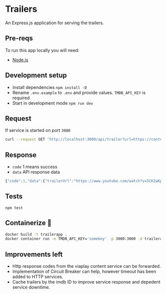 # Trailers
An Express.js application for serving the trailers.

## Pre-reqs
To run this app locally you will need:
- [Node.js](https://nodejs.org/en/)

## Development setup
* Install dependencies `npm install -D`
* Rename `.env.example` to `.env` and provide values. `TMDB_API_KEY` is required
* Start in development mode `npm run dev`

## Request
If service is started on port `3000`
```bash
curl --request GET 'http://localhost:3000/api/trailer?url=https://content.viaplay.se/pc-se/film/everest-2015'
```

## Response
* `code` 1 means success
* `data` API response data
```javascript
{"code":1,"data":{"trailerUrl":"https://www.youtube.com/watch?v=5CKZwKpV06U","type":"trailer"}}
```

## Tests
`npm test`

## Containerize 🐋
```bash
docker build -t trailerapp .
docker container run -e TMDB_API_KEY='somekey' -p 3000:3000 -d trailerapp
```

## Improvements left
- Http response codes from the viaplay content service can be forwarded.
- Implementation of Circuit Breaker can help, however timeout has been added to HTTP services.
- Cache trailers by the imdb ID to improve service response and depedent service downtime.

